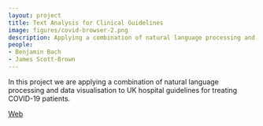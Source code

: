 ```yaml
---
layout: project
title: Text Analysis for Clinical Guidelines
image: figures/covid-browser-2.png
description: Applying a combination of natural language processing and data visualisation to UK hospital guidelines for treating COVID-19 patients. [Web](https://www.ltg.ed.ac.uk/projects/covid19-guideline-browser/)
people:
- Benjamin Bach
- James Scott-Brown
---
```


In this project we are applying a combination of natural language processing and data visualisation to UK hospital guidelines for treating COVID-19 patients.
 
[Web](https://www.ltg.ed.ac.uk/projects/covid19-guideline-browser/)